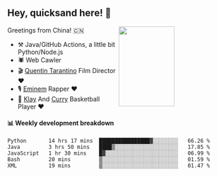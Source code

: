 ## Hey, quicksand here! 🏃
[<img align="right" width="50%" height='180' src="https://quicksandznzn.github.io/image/warriors.jpg">](https://github.com/quicksandznzn)
<!--
[<img align="right" width="50%" src="https://github-readme-stats.vercel.app/api?username=quicksandznzn&theme=dark&show_icons=true">](https://github.com/quicksandznzn)
-->


Greetings from China! 🇨🇳

- ⚒️ Java/GitHub Actions, a little bit Python/Node.js
- 🕷 Web Cawler
- 🎬 [Quentin Tarantino](https://www.instagram.com/tarantinoxx/) Film Director ❤️
- 🎙 [Eminem](https://www.instagram.com/eminem/) Rapper ❤️
- 🏀 [Klay](https://www.instagram.com/klaythompson/) And [Curry](https://www.instagram.com/stephencurry30/) Basketball Player ❤️


#### :bar_chart: Weekly development breakdown
<!--START_SECTION:waka-->
```text
Python       14 hrs 17 mins  ████████████████▓░░░░░░░░   66.26 % 
Java         3 hrs 50 mins   ████▒░░░░░░░░░░░░░░░░░░░░   17.85 % 
JavaScript   1 hr 30 mins    █▓░░░░░░░░░░░░░░░░░░░░░░░   06.99 % 
Bash         20 mins         ▒░░░░░░░░░░░░░░░░░░░░░░░░   01.59 % 
XML          19 mins         ▒░░░░░░░░░░░░░░░░░░░░░░░░   01.47 % 
```
<!--END_SECTION:waka-->
